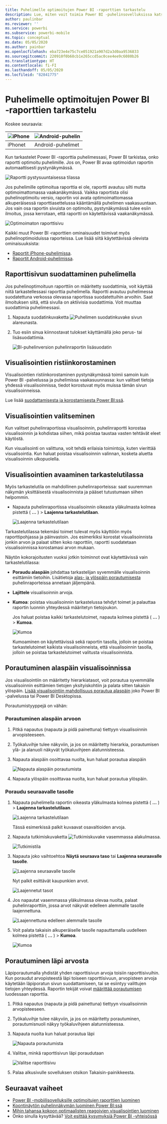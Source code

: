 ```yaml
---
title: Puhelimelle optimoitujen Power BI ‑raporttien tarkastelu
description: Lue, miten voit toimia Power BI ‑puhelinsovelluksissa katselemista varten optimoitujen raporttisivujen kanssa.
author: paulinbar
ms.reviewer: ''
ms.service: powerbi
ms.subservice: powerbi-mobile
ms.topic: conceptual
ms.date: 05/05/2020
ms.author: painbar
ms.openlocfilehash: eba723e4e75c7ce051921a907d2a3d0aa9536833
ms.sourcegitcommit: 220910f0b68cb1e265ccd5ac0cee4ee9c6080b26
ms.translationtype: HT
ms.contentlocale: fi-FI
ms.lasthandoff: 05/05/2020
ms.locfileid: "82841775"
---
```

# <a name="view-power-bi-reports-optimized-for-your-phone"></a>Puhelimelle optimoitujen Power BI ‑raporttien tarkastelu

Koskee seuraavia:

| ![iPhone](./media/mobile-apps-view-phone-report/ios-logo-40-px.png) | ![Android-puhelin](./media/mobile-apps-view-phone-report/android-logo-40-px.png) |
|:--- |:--- |
| iPhonet |Android-puhelimet |

Kun tarkastelet Power BI -raporttia puhelimessasi, Power BI tarkistaa, onko raportti optimoitu puhelimille. Jos on, Power BI avaa optimoidun raportin automaattisesti pystynäkymässä.

![Raportti pystysuuntaisessa tilassa](./media/mobile-apps-view-phone-report/07-power-bi-phone-report-portrait.png)

Jos puhelimille optimoitua raporttia ei ole, raportti avautuu silti mutta optimoimattomassa vaakanäkymässä. Vaikka raportista olisi puhelinoptimoitu versio, raportin voi avata optimoimattomassa alkuperäisessä raporttiasettelussa kääntämällä puhelimen vaakasuuntaan. Jos vain osa raportin sivuista on optimoitu, pystynäkymässä tulee esiin ilmoitus, jossa kerrotaan, että raportti on käytettävissä vaakanäkymässä.

![Optimoimaton raporttisivu](./media/mobile-apps-view-phone-report/06-power-bi-phone-report-page-not-optimized.png)

Kaikki muut Power BI ‑raporttien ominaisuudet toimivat myös puhelinoptimoiduissa raporteissa. Lue lisää siitä käytettävissä olevista ominaisuuksista:

* [Raportit iPhone-puhelimissa](mobile-reports-in-the-mobile-apps.md). 
* [Raportit Android-puhelimissa](mobile-reports-in-the-mobile-apps.md).

## <a name="filter-the-report-page-on-a-phone"></a>Raporttisivun suodattaminen puhelimella
Jos puhelinoptimoituun raporttiin on määritetty suodattimia, voit käyttää niitä tarkastellessasi raporttia puhelimella. Raportti avautuu puhelimessa suodatettuna verkossa olevassa raportissa suodatettuihin arvoihin. Saat ilmoituksen siitä, että sivulla on aktiivisia suodattimia. Voit muuttaa suodattimia puhelimessasi.

1. Napauta suodatinkuvaketta ![Puhelimen suodatinkuvake](./media/mobile-apps-view-phone-report/power-bi-phone-filter-icon.png) sivun alareunasta.

2. Tuo esiin sinua kiinnostavat tulokset käyttämällä joko perus- tai lisäsuodattimia.
   
    ![BI-puhelinversion puhelinraportin lisäsuodatin](./media/mobile-apps-view-phone-report/power-bi-iphone-advanced-filter-toronto.png)

## <a name="cross-highlight-visuals"></a>Visualisointien ristiinkorostaminen
Visualisointien ristiinkorostaminen pystynäkymässä toimii samoin kuin Power BI -palvelussa ja puhelimissa vaakasuunnassa: kun valitset tietoja yhdessä visualisoinnissa, tiedot korostuvat myös muissa tämän sivun visualisoinneissa.

Lue lisää [suodattamisesta ja korostamisesta Power BI:ssä](../../power-bi-reports-filters-and-highlighting.md).

## <a name="select-visuals"></a>Visualisointien valitseminen
Kun valitset puhelinraportissa visualisoinnin, puhelinraportti korostaa visualisoinnin ja kohdistaa siihen, mikä poistaa taustaa vasten tehtävät eleet käytöstä.

Kun visualisointi on valittuna, voit tehdä erilaisia toimintoja, kuten vierittää visualisointia. Kun haluat poistaa visualisoinnin valinnan, kosketa aluetta visualisoinnin ulkopuolella.

## <a name="open-visuals-in-focus-mode"></a>Visualisointien avaaminen tarkastelutilassa
Myös tarkastelutila on mahdollinen puhelinraporteissa: saat suuremman näkymän yksittäisestä visualisoinnista ja pääset tutustumaan siihen helpommin.

* Napauta puhelinraportissa visualisoinnin oikeasta yläkulmasta kolmea pistettä ( **...** ) &gt; **Laajenna tarkastelutilaan**.
  
    ![Laajenna tarkastelutilaan](././media/mobile-apps-view-phone-report/power-bi-phone-report-focus-mode.png)

Tarkastelutilassa tekemäsi toimet tulevat myös käyttöön myös raporttipohjassa ja päinvastoin. Jos esimerkiksi korostat visualisoinnista jonkin arvon ja palaat sitten koko raporttiin, raportti suodatetaan visualisoinnissa korostamasi arvon mukaan.

Näytön kokorajoitusten vuoksi jotkin toiminnot ovat käytettävissä vain tarkastelutilassa:

* **Poraudu alaspäin** johdattaa tarkastelijan syvemmälle visualisoinnin esittämiin tietoihin. Lisätietoja [alas- ja ylöspäin porautumisesta](mobile-apps-view-phone-report.md#drill-down-in-a-visual) puhelinraporteissa annetaan jäljempänä.
* **Lajittele** visualisoinnin arvoja.
* **Kumoa**: poistaa visualisoinnin tarkastelussa tehdyt toimet ja palauttaa raportin luonnin yhteydessä määritetyn tietojoukon.
  
    Jos haluat poistaa kaikki tarkastelutoimet, napauta kolmea pistettä ( **...** ) > **Kumoa**.
  
    ![Kumoa](././media/mobile-apps-view-phone-report/power-bi-phone-report-revert-levels.png)
  
    Kumoaminen on käytettävissä sekä raportin tasolla, jolloin se poistaa tarkastelutoimet kaikista visualisoinneista, että visualisoinnin tasolla, jolloin se poistaa tarkastelutoimet valitusta visualisoinnista.   

## <a name="drill-down-in-a-visual"></a>Porautuminen alaspäin visualisoinnissa
Jos visualisointiin on määritetty hierarkiatasot, voit porautua syvemmälle visualisoinnin esittämien tietojen yksityiskohtiin ja palata sitten takaisin ylöspäin. [Lisää visualisointiin mahdollisuus porautua alaspäin](../end-user-drill.md) joko Power BI -palvelussa tai Power BI Desktopissa.

Porautumistyyppejä on vähän:

### <a name="drill-down-on-a-value"></a>Porautuminen alaspäin arvoon
1. Pitkä napautus (napauta ja pidä painettuna) tiettyyn visualisoinnin arvopisteeseen.
2. Työkaluvihje tulee näkyviin, ja jos on määritetty hierarkia, porautumisen ylä- ja alanuoli näkyvät työkaluvihjeen alatunnisteessa.
3. Napauta alaspäin osoittavaa nuolta, kun haluat porautua alaspäin

    ![Napauta alaspäin porautumista](././media/mobile-apps-view-phone-report/report-drill-down.png)
    
4. Napauta ylöspäin osoittavaa nuolta, kun haluat porautua ylöspäin.

### <a name="drill-to-next-level"></a>Poraudu seuraavalle tasolle
1. Napauta puhelimella raportin oikeasta yläkulmasta kolmea pistettä ( **...** ) &gt; **Laajenna tarkastelutilaan**.
   
    ![Laajenna tarkastelutilaan](././media/mobile-apps-view-phone-report/power-bi-phone-report-focus-mode.png)
   
    Tässä esimerkissä palkit kuvaavat osavaltioiden arvoja.
2. Napauta tutkimiskuvaketta ![Tutkimiskuvake](./media/mobile-apps-view-phone-report/power-bi-phone-report-explore-icon.png) vasemmassa alakulmassa.
   
    ![Tutkimistila](./media/mobile-apps-view-phone-report/power-bi-phone-report-explore-mode.png)
3. Napauta joko vaihtoehtoa **Näytä seuraava taso** tai **Laajenna seuraavalle tasolle**.
   
    ![Laajenna seuraavalle tasolle](./media/mobile-apps-view-phone-report/power-bi-phone-report-expand-levels.png)
   
    Nyt palkit esittävät kaupunkien arvot.
   
    ![Laajennetut tasot](./media/mobile-apps-view-phone-report/power-bi-phone-report-expanded-levels.png)
4. Jos napautat vasemmassa yläkulmassa olevaa nuolta, palaat puhelinraporttiin, jossa arvot näkyvät edelleen alemmalle tasolle laajennettuna.
   
    ![Laajennettuna edelleen alemmalle tasolle](./media/mobile-apps-view-phone-report/power-bi-back-to-phone-report-expanded-levels.png)
5. Voit palata takaisin alkuperäiselle tasolle napauttamalla uudelleen kolmea pistettä ( **...** ) > **Kumoa**.
   
    ![Kumoa](././media/mobile-apps-view-phone-report/power-bi-phone-report-revert-levels.png)

## <a name="drill-through-from-a-value"></a>Porautuminen läpi arvosta
Läpiporautumalla yhdistät yhden raporttisivun arvoja toisiin raporttisivuihin. Kun poraudut arvopisteestä läpi toiseen raporttisivuun, arvopisteen arvoja käytetään läpiporatun sivun suodattamiseen, tai se esiintyy valittujen tietojen yhteydessä.
Raportin tekijät voivat [määrittää porautumisen](https://docs.microsoft.com/power-bi/desktop-drillthrough) luodessaan raporttia.

1. Pitkä napautus (napauta ja pidä painettuna) tiettyyn visualisoinnin arvopisteeseen.
2. Työkaluvihje tulee näkyviin, ja jos on määritetty porautuminen, porautumisnuoli näkyy työkaluvihjeen alatunnisteessa.
3. Napauta nuolta kun haluat porautua läpi

    ![Napauta porautumista](././media/mobile-apps-view-phone-report/report-drill-through1.png)

4. Valitse, minkä raporttisivun läpi poraudutaan

    ![Valitse raporttisivu](././media/mobile-apps-view-phone-report/report-drill-through2.png)

5. Palaa alkusivulle sovelluksen otsikon Takaisin-painikkeesta.


## <a name="next-steps"></a>Seuraavat vaiheet
* [Power BI -mobiilisovelluksille optimoitujen raporttien luominen](../../desktop-create-phone-report.md)
* [Koontinäytön puhelinnäkymän luominen Power BI:ssä](../../service-create-dashboard-mobile-phone-view.md)
* [Mihin tahansa kokoon optimaalisten reagoivien visualisointien luominen](../../visuals/desktop-create-responsive-visuals.md)
* Onko sinulla kysyttävää? [Voit esittää kysymyksiä Power BI -yhteisössä](https://community.powerbi.com/)

